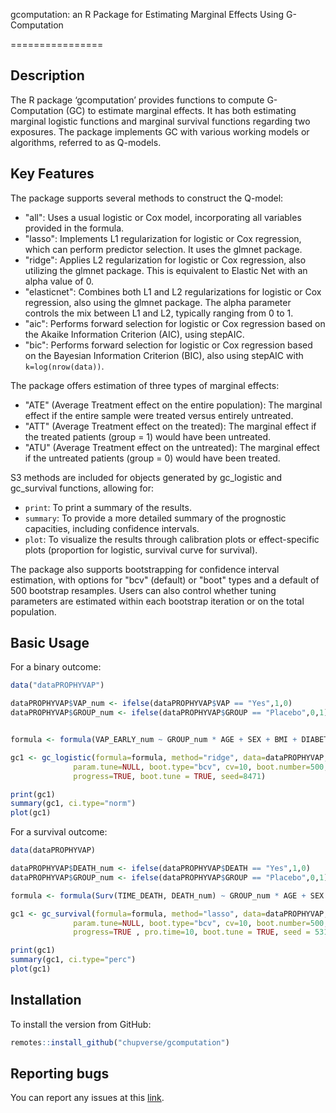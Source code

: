 gcomputation: an R Package for Estimating Marginal Effects Using G-Computation

================

## Description

The R package ‘gcomputation’ provides functions to compute G-Computation (GC) to estimate marginal effects. It has both estimating marginal logistic functions and marginal survival functions regarding two exposures. The package implements GC with various working models or algorithms, referred to as Q-models.

## Key Features

The package supports several methods to construct the Q-model:
*   "all": Uses a usual logistic or Cox model, incorporating all variables provided in the formula.
*   "lasso": Implements L1 regularization for logistic or Cox regression, which can perform predictor selection. It uses the glmnet package.
*   "ridge": Applies L2 regularization for logistic or Cox regression, also utilizing the glmnet package. This is equivalent to Elastic Net with an alpha value of 0.
*   "elasticnet": Combines both L1 and L2 regularizations for logistic or Cox regression, also using the glmnet package. The alpha parameter controls the mix between L1 and L2, typically ranging from 0 to 1.
*   "aic": Performs forward selection for logistic or Cox regression based on the Akaike Information Criterion (AIC), using stepAIC.
*   "bic": Performs forward selection for logistic or Cox regression based on the Bayesian Information Criterion (BIC), also using stepAIC with `k=log(nrow(data))`.

The package offers estimation of three types of marginal effects:
*   "ATE" (Average Treatment effect on the entire population): The marginal effect if the entire sample were treated versus entirely untreated.
*   "ATT" (Average Treatment effect on the treated): The marginal effect if the treated patients (group = 1) would have been untreated.
*   "ATU" (Average Treatment effect on the untreated): The marginal effect if the untreated patients (group = 0) would have been treated.

S3 methods are included for objects generated by gc_logistic and gc_survival functions, allowing for:
*   `print`: To print a summary of the results.
*   `summary`: To provide a more detailed summary of the prognostic capacities, including confidence intervals.
*   `plot`: To visualize the results through calibration plots or effect-specific plots (proportion for logistic, survival curve for survival).

The package also supports bootstrapping for confidence interval estimation, with options for "bcv" (default) or "boot" types and a default of 500 bootstrap resamples. Users can also control whether tuning parameters are estimated within each bootstrap iteration or on the total population.

## Basic Usage
For a binary outcome:
``` r
data("dataPROPHYVAP")

dataPROPHYVAP$VAP_num <- ifelse(dataPROPHYVAP$VAP == "Yes",1,0)
dataPROPHYVAP$GROUP_num <- ifelse(dataPROPHYVAP$GROUP == "Placebo",0,1)


formula <- formula(VAP_EARLY_num ~ GROUP_num * AGE + SEX + BMI + DIABETES)

gc1 <- gc_logistic(formula=formula, method="ridge", data=dataPROPHYVAP, group="GROUP_num",
              param.tune=NULL, boot.type="bcv", cv=10, boot.number=500,  effect="ATE",
              progress=TRUE, boot.tune = TRUE, seed=8471)

print(gc1)
summary(gc1, ci.type="norm")
plot(gc1)
```

For a survival outcome:
``` r
data(dataPROPHYVAP)

dataPROPHYVAP$DEATH_num <- ifelse(dataPROPHYVAP$DEATH == "Yes",1,0)
dataPROPHYVAP$GROUP_num <- ifelse(dataPROPHYVAP$GROUP == "Placebo",0,1)

formula <- formula(Surv(TIME_DEATH, DEATH_num) ~ GROUP_num * AGE + SEX + BMI + DIABETES)

gc1 <- gc_survival(formula=formula, method="lasso", data=dataPROPHYVAP, group="GROUP_num",
              param.tune=NULL, boot.type="bcv", cv=10, boot.number=500,  effect="ATE",
              progress=TRUE , pro.time=10, boot.tune = TRUE, seed = 5312)

print(gc1)
summary(gc1, ci.type="perc")
plot(gc1)
```

## Installation

To install the version from GitHub:

``` r
remotes::install_github("chupverse/gcomputation")
```

## Reporting bugs

You can report any issues at this
[link](https://github.com/chupverse/gcomputation/issues).
